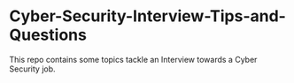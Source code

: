 # Cyber-Security-Interview-Tips-and-Questions
This repo contains some topics tackle an Interview towards a Cyber Security job.
